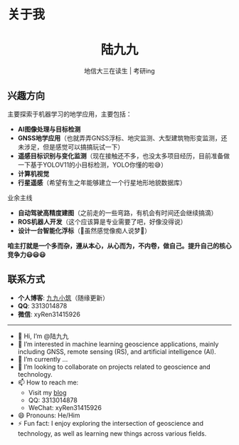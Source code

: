 # 关于我

<div align="center">
  <h1>陆九九</h1>
  <p>地信大三在读生 | 考研ing</p>
</div>

## 兴趣方向

主要探索于机器学习的地学应用，主要包括：
- **AI图像处理与目标检测**
- **GNSS地学应用**（也就弄弄GNSS浮标、地灾监测、大型建筑物形变监测，还未涉足，但是感觉可以搞搞玩试一下）
- **遥感目标识别与变化监测**（现在接触还不多，也没太多项目经历，目前准备做一下基于YOLOV11的小目标检测，YOLO你懂的啦😅）
- **计算机视觉**
- **行星遥感**（希望有生之年能够建立一个行星地形地貌数据库）


业余主线
- **自动驾驶高精度建图**（之前走的一些弯路，有机会有时间还会继续搞滴）
- **ROS机器人开发**（这个应该算是专业需要了吧，好像没得说）
- **设计一台智能化浮标**（🤣虽然感觉像痴人说梦🤣）

**咱主打就是一个多而杂，遵从本心，从心而为，不内卷，做自己。提升自己的核心竞争力😃😃😃**

## 联系方式

- **个人博客**: [九九小筑](http://www.luiujiu.site)（随缘更新）
- **QQ**: 3313014878
- **微信**: xyRen31415926

---

- 👋 Hi, I’m @陆九九
- 👀 I’m interested in machine learning geoscience applications, mainly including GNSS, remote sensing (RS), and artificial intelligence (AI).
- 🌱 I’m currently ...
- 💞️ I’m looking to collaborate on projects related to geoscience and technology.
- 📫 How to reach me: 
  - Visit my [blog](http://www.luiujiu.site)
  - QQ: 3313014878
  - WeChat: xyRen31415926
- 😄 Pronouns: He/Him
- ⚡ Fun fact: I enjoy exploring the intersection of geoscience and technology, as well as learning new things across various fields.

<!---
nikofoy/nikofoy is a ✨ special ✨ repository because its `README.md` (this file) appears on your GitHub profile.
You can click the Preview link to take a look at your changes.
--->

